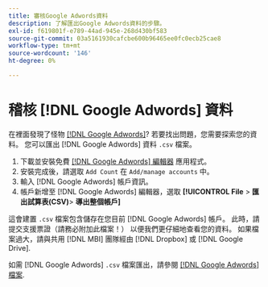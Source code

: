 ```yaml
---
title: 審核Google Adwords資料
description: 了解匯出Google Adwords資料的步驟。
exl-id: f619801f-e789-44ad-945e-268d430bf583
source-git-commit: 03a5161930cafcbe600b96465ee0fc0ecb25cae8
workflow-type: tm+mt
source-wordcount: '146'
ht-degree: 0%

---
```


# 稽核 [!DNL Google Adwords] 資料

在裡面發現了怪物 [[!DNL Google Adwords]](../integrations/google-adwords.md)? 若要找出問題，您需要探索您的資料。 您可以匯出 [!DNL Google Adwords] 資料 `.csv` 檔案。

1. 下載並安裝免費 [[!DNL Google Adwords] 編輯器](https://ads.google.com/home/tools/ads-editor/) 應用程式。
1. 安裝完成後，請選取 `Add Count` 在 `Add/manage accounts` 中。
1. 輸入 [!DNL Google Adwords] 帳戶資訊。
1. 帳戶新增至 [!DNL Google Adwords] 編輯器，選取 **[!UICONTROL File** > **&#x200B;匯出試算表(CSV)**> **導出整個帳戶]**

這會建置 `.csv` 檔案包含儲存在您目前 [!DNL Google Adwords] 帳戶。 此時，請提交支援票證（請務必附加此檔案！） 以便我們更仔細地查看您的資料。 如果檔案過大，請與共用 [!DNL MBI] 團隊經由 [!DNL Dropbox] 或 [!DNL Google Drive].

如需 [!DNL Google Adwords] `.csv` 檔案匯出，請參閱 [[!DNL Google Adwords] 檔案](https://support.google.com/adwords/editor/answer/38657?hl=en).
